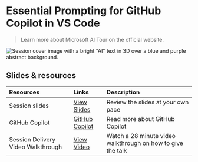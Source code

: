 # Essential Prompting for GitHub Copilot in VS Code

> Learn more about Microsoft AI Tour on the official website.

![Session cover image with a bright "AI" text in 3D over a blue and purple abstract background.](/img/session-cover.jpg)

## Slides & resources

| Resources                                             | Links                                                     | Description                                                                                   |
| :---------------------------------------------------- | :-------------------------------------------------------- | :-------------------------------------------------------------------------------------------- |
| Session slides                                        | [View  Slides ](https://aka.ms/AArzgvk)                        | Review the slides at your own pace                                                            |
| GitHub Copilot                                   | [GitHub Copilot](https://github.com/features/copilot) | Read more about GitHub Copilot                                                        |
| Session Delivery Video Walkthrough                   | [View Video](https://aka.ms/AArsif2) | Watch a 28 minute video walkthrough on how to give the talk                                                   |

